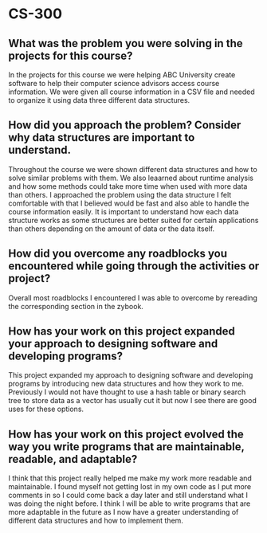 # CS-300
## What was the problem you were solving in the projects for this course?
In the projects for this course we were helping ABC University create software to help their computer science advisors access course information. We were given all course information in a CSV file and needed to organize it using data three different data structures.
## How did you approach the problem? Consider why data structures are important to understand.
Throughout the course we were shown different data structures and how to solve similar problems with them. We also leaarned about runtime analysis and how some methods could take more time when used with more data than others. I approached the problem using the data structure I felt comfortable with that I believed would be fast and also able to handle the course information easily. It is important to understand how each data structure works as some structures are better suited for certain applications than others depending on the amount of data or the data itself. 
## How did you overcome any roadblocks you encountered while going through the activities or project?
Overall most roadblocks I encountered I was able to overcome by rereading the corresponding section in the zybook. 
## How has your work on this project expanded your approach to designing software and developing programs?
This project expanded my approach to designing software and developing programs by introducing new data structures and how they work to me. Previously I would not have thought to use a hash table or binary search tree to store data as a vector has usually cut it but now I see there are good uses for these options.
## How has your work on this project evolved the way you write programs that are maintainable, readable, and adaptable?
I think that this project really helped me make my work more readable and maintainable. I found myself not getting lost in my own code as I put more comments in so I could come back a day later and still understand what I was doing the night before. I think I will be able to write programs that are more adaptable in the future as I now have a greater understanding of different data structures and how to implement them.
